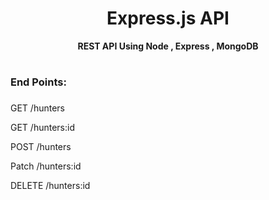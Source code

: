 <div align = Center , colour = Red>
    <h1> Express.js API</h1> 
   <strong> REST API Using Node , Express , MongoDB </strong>
   
</div>

 # <h3> End Points: <h3>
   GET /hunters 
   
   GET /hunters:id
   
   POST /hunters
   
   Patch /hunters:id
   
   DELETE /hunters:id
   

